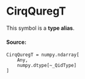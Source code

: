 # CirqQuregT

This symbol is a **type alias**.



#### Source:

<pre class="devsite-click-to-copy prettyprint lang-py tfo-signature-link">
<code>CirqQuregT = numpy.ndarray[
    Any,
    numpy.dtype[~_QidType]
]
</code></pre>



<!-- Placeholder for "Used in" -->
